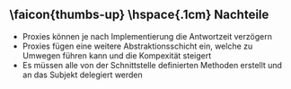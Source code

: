 ## \faicon{thumbs-up} \hspace{.1cm} Nachteile
* Proxies können je nach Implementierung die Antwortzeit verzögern
* Proxies fügen eine weitere Abstraktionsschicht ein, welche zu Umwegen führen kann und die Kompexität steigert
* Es müssen alle von der Schnittstelle definierten Methoden erstellt und an das Subjekt delegiert werden